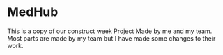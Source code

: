 # MedHub
This is a copy of our construct week Project Made by me and my team.
Most parts are made by my team but I have made some changes to their work.
